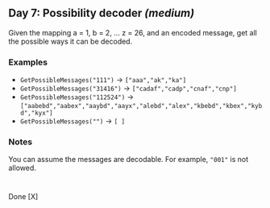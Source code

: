 ## Day 7: Possibility decoder *(medium)*
Given the mapping a = 1, b = 2, ... z = 26, and an encoded message, get all the possible ways it can be decoded.
### Examples
* `GetPossibleMessages("111")` -> `["aaa","ak","ka"]`
* `GetPossibleMessages("31416")` -> `["cadaf","cadp","cnaf","cnp"]`
* `GetPossibleMessages("112524")` -> `["aabebd","aabex","aaybd","aayx","alebd","alex","kbebd","kbex","kybd","kyx"]`
* `GetPossibleMessages("")` -> `[ ]`
### Notes
You can assume the messages are decodable. For example, `"001"` is not allowed.
#
Done [X]